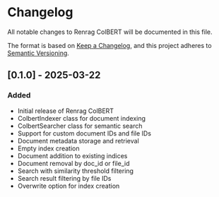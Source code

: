 # Changelog

All notable changes to Renrag ColBERT will be documented in this file.

The format is based on [Keep a Changelog](https://keepachangelog.com/en/1.0.0/),
and this project adheres to [Semantic Versioning](https://semver.org/spec/v2.0.0.html).

## [0.1.0] - 2025-03-22

### Added
- Initial release of Renrag ColBERT
- ColbertIndexer class for document indexing
- ColbertSearcher class for semantic search
- Support for custom document IDs and file IDs
- Document metadata storage and retrieval
- Empty index creation
- Document addition to existing indices
- Document removal by doc_id or file_id
- Search with similarity threshold filtering
- Search result filtering by file IDs
- Overwrite option for index creation